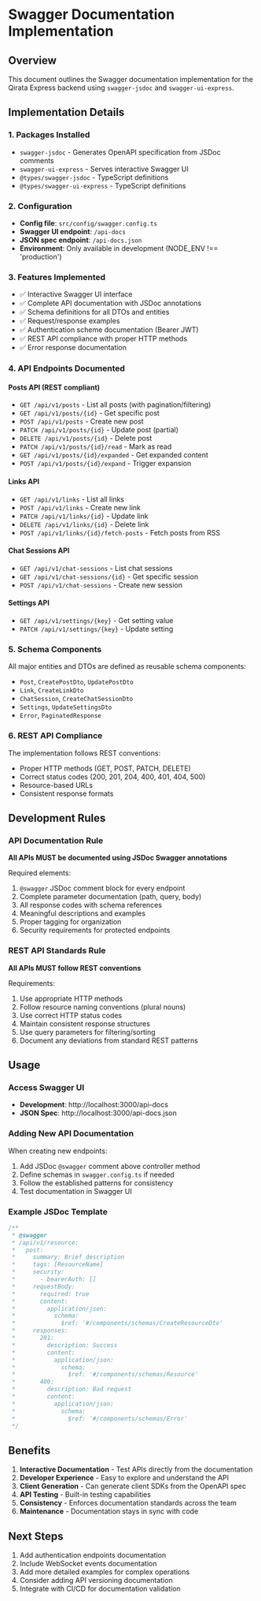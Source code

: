 # Swagger Documentation Implementation

## Overview
This document outlines the Swagger documentation implementation for the Qirata Express backend using `swagger-jsdoc` and `swagger-ui-express`.

## Implementation Details

### 1. Packages Installed
- `swagger-jsdoc` - Generates OpenAPI specification from JSDoc comments
- `swagger-ui-express` - Serves interactive Swagger UI
- `@types/swagger-jsdoc` - TypeScript definitions
- `@types/swagger-ui-express` - TypeScript definitions

### 2. Configuration
- **Config file**: `src/config/swagger.config.ts`
- **Swagger UI endpoint**: `/api-docs`
- **JSON spec endpoint**: `/api-docs.json`
- **Environment**: Only available in development (NODE_ENV !== 'production')

### 3. Features Implemented
- ✅ Interactive Swagger UI interface
- ✅ Complete API documentation with JSDoc annotations
- ✅ Schema definitions for all DTOs and entities
- ✅ Request/response examples
- ✅ Authentication scheme documentation (Bearer JWT)
- ✅ REST API compliance with proper HTTP methods
- ✅ Error response documentation

### 4. API Endpoints Documented

#### Posts API (REST compliant)
- `GET /api/v1/posts` - List all posts (with pagination/filtering)
- `GET /api/v1/posts/{id}` - Get specific post
- `POST /api/v1/posts` - Create new post
- `PATCH /api/v1/posts/{id}` - Update post (partial)
- `DELETE /api/v1/posts/{id}` - Delete post
- `PATCH /api/v1/posts/{id}/read` - Mark as read
- `GET /api/v1/posts/{id}/expanded` - Get expanded content
- `POST /api/v1/posts/{id}/expand` - Trigger expansion

#### Links API
- `GET /api/v1/links` - List all links
- `POST /api/v1/links` - Create new link
- `PATCH /api/v1/links/{id}` - Update link
- `DELETE /api/v1/links/{id}` - Delete link
- `POST /api/v1/links/{id}/fetch-posts` - Fetch posts from RSS

#### Chat Sessions API
- `GET /api/v1/chat-sessions` - List chat sessions
- `GET /api/v1/chat-sessions/{id}` - Get specific session
- `POST /api/v1/chat-sessions` - Create new session

#### Settings API
- `GET /api/v1/settings/{key}` - Get setting value
- `PATCH /api/v1/settings/{key}` - Update setting

### 5. Schema Components
All major entities and DTOs are defined as reusable schema components:
- `Post`, `CreatePostDto`, `UpdatePostDto`
- `Link`, `CreateLinkDto`
- `ChatSession`, `CreateChatSessionDto`
- `Settings`, `UpdateSettingsDto`
- `Error`, `PaginatedResponse`

### 6. REST API Compliance
The implementation follows REST conventions:
- Proper HTTP methods (GET, POST, PATCH, DELETE)
- Correct status codes (200, 201, 204, 400, 401, 404, 500)
- Resource-based URLs
- Consistent response formats

## Development Rules

### API Documentation Rule
**All APIs MUST be documented using JSDoc Swagger annotations**

Required elements:
1. `@swagger` JSDoc comment block for every endpoint
2. Complete parameter documentation (path, query, body)
3. All response codes with schema references
4. Meaningful descriptions and examples
5. Proper tagging for organization
6. Security requirements for protected endpoints

### REST API Standards Rule
**All APIs MUST follow REST conventions**

Requirements:
1. Use appropriate HTTP methods
2. Follow resource naming conventions (plural nouns)
3. Use correct HTTP status codes
4. Maintain consistent response structures
5. Use query parameters for filtering/sorting
6. Document any deviations from standard REST patterns

## Usage

### Access Swagger UI
- **Development**: http://localhost:3000/api-docs
- **JSON Spec**: http://localhost:3000/api-docs.json

### Adding New API Documentation
When creating new endpoints:

1. Add JSDoc `@swagger` comment above controller method
2. Define schemas in `swagger.config.ts` if needed
3. Follow the established patterns for consistency
4. Test documentation in Swagger UI

### Example JSDoc Template
```typescript
/**
 * @swagger
 * /api/v1/resource:
 *   post:
 *     summary: Brief description
 *     tags: [ResourceName]
 *     security:
 *       - bearerAuth: []
 *     requestBody:
 *       required: true
 *       content:
 *         application/json:
 *           schema:
 *             $ref: '#/components/schemas/CreateResourceDto'
 *     responses:
 *       201:
 *         description: Success
 *         content:
 *           application/json:
 *             schema:
 *               $ref: '#/components/schemas/Resource'
 *       400:
 *         description: Bad request
 *         content:
 *           application/json:
 *             schema:
 *               $ref: '#/components/schemas/Error'
 */
```

## Benefits

1. **Interactive Documentation** - Test APIs directly from the documentation
2. **Developer Experience** - Easy to explore and understand the API
3. **Client Generation** - Can generate client SDKs from the OpenAPI spec
4. **API Testing** - Built-in testing capabilities
5. **Consistency** - Enforces documentation standards across the team
6. **Maintenance** - Documentation stays in sync with code

## Next Steps

1. Add authentication endpoints documentation
2. Include WebSocket events documentation
3. Add more detailed examples for complex operations
4. Consider adding API versioning documentation
5. Integrate with CI/CD for documentation validation